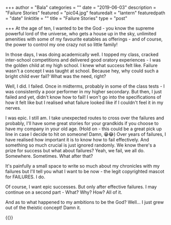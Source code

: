 +++
author = "Bala"
categories = ""
date = "2019-06-03"
description = "Failure Stories"
featured = "pic04.jpg"
featuredalt = "lantern"
featuredpath = "date"
linktitle = ""
title = "Failure Stories"
type = "post"

+++
At the age of ten, I wanted to be the God - you know the supreme powerful lord of the universe, who gets a house up in the sky, unlimited amenities with some of my favourite eatables as offerings - and of course, the power to control my one crazy not so little family!

In those days, I was doing academically well. I topped my class, cracked inter-school competitions and delivered good oratory experiences - I was the golden child at my high school. I knew what success felt like. Failure wasn't a concept I was taught at school. Because hey, why could such a bright child ever fail? What was the need, right?

Well, I did. I failed. Once in midterms, probably in some of the class tests - I was consistently a poor performer in my higher secondary. But then, I just failed and yet, didn't know how to fail! I won't go into the specifications of how it felt like but I realised what failure looked like if I couldn't feel it in my nerves.

I was epic. I still am. I take unexpected routes to cross over the failures and probably, I'll have some great stories for your grandkids if you choose to have my company in your old age. (Hold on - this could be a great pick up line in case I decide to hit on someone! Damn, 😁😂) Over years of failures, I have realised how important it is to know how to fail effectively. And something so much crucial is just ignored randomly. We know there's a prize for success but what about failures? Yeah, we fail, we all do. Somewhere. Sometimes. What after that?

It's painfully a small space to write so much about my chronicles with my failures but I'll tell you what I want to be now - the legit copyrighted mascot for FAILURES. I do.

Of course, I want epic successes. But only after effective failures. I may continue on a second part - What? Why? How? All of it.

And as to what happened to my ambitions to be the God? Well... I just grew out of the theistic concept! Damn it.

{{<instagram By-336mFief>}}
